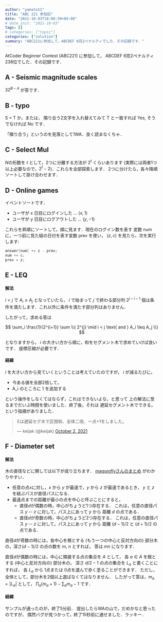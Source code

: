 ```yaml
---
author: "yamate11"
title: "ABC 221 参加記"
date: "2021-10-03T18:00:39+09:00"
# date_init: "2021-10-03"
tags: []
# categories: ["topic"]
categories: ["solution"]
summary: "ABC221に参加して，ABCDEF 6完2ペナルティでした．その記録です．"
---
```


AtCoder Beginner Contest (ABC221) に参加して，
ABCDEF 6完2ペナルティ 238位でした．その記録です．

## A - Seismic magnitude scales

$32^{B-A}$ が答です．

## B - typo

S = T か，または，
隣り合う2文字を入れ替えてみて T と一致すれば Yes, そうでなければ No です．

「隣り合う」というのを見落として1WA．良く読まなくちゃ．

## C - Select Mul

$N$の桁数を $t$ として，2つに分離する方法が $2^t$ くらいあります
(実際には両者1つ以上必要なので，$2^t - 2$)．これらを全部探索します．
2つに分けたら，各々降順ソートして掛け合わせます．

## D - Online games

イベントソートです．

* ユーザが x 日目にログインした ... $(x, 1)$
* ユーザが y 日目にログアウトした ... $(y, -1)$

これらを昇順にソートして，順に見ます．現在のログイン数を表す
変数 num に，一つ前に見た組の日付を表す変数 prev を使い，
$(z, c)$ を見たら，次を実行します:

```cpp
answer[num] += z - prev;
num += c;
prev = z;
```

## E - LEQ

#### 解法

$i < j$ で $A_i \leq A_j$ となっていたら，
$i$ で始まって $j$ で終わる部分列 
$2^{j - i - 1}$ 
個は条件を満たします．これ以外に条件を満たす部分列はありません．

したがって，求める答は

$$ \sum_i \frac{1}{2^{i+1}} \sum \\{ 2^{j}
                   \mid i < j \text{ and } A_i \leq A_j \\} $$

となりますから，
$i$ の大きい方から順に，和をセグメント木で求めていけば良いです．
座標圧縮が必要です．

#### 経緯

$i$ を大きい方から見ていくということは考えていたのですが，
$i$ が減るたびに，

* 今ある値を全部2倍して，
* A_i のところに 1 を追加する

という操作をしなくてはならず，これはできないよな，と思って
上の解法に至るまでだいぶ時間を使いました．終了後，それは
遅延セグメント木でできる，という指摘がありました．

<blockquote class="twitter-tweet"><p lang="ja" dir="ltr">Eは遅延セグ木で区間和、全体二倍、一点+1をしました。</p>&mdash; keijak (@keijak) <a href="https://twitter.com/keijak/status/1444302023931871233?ref_src=twsrc%5Etfw">October 2, 2021</a></blockquote> <script async src="https://platform.twitter.com/widgets.js" charset="utf-8"></script>


## F - Diameter set

#### 解法

木の直径などに関しては以下が成り立ちます．
[maguroflyさんのまとめ](https://scrapbox.io/magurofly/%E6%9C%A8%E3%81%AE%E7%9B%B4%E5%BE%84) がわかりやすい．

* 任意の点$x$に対し，$x$ から $y$ が最遠で，$y$ から $z$ が最遠であるとき，
  $y$ と $z$ を結ぶパスが直径パスになる．
* 最遠点までの距離が最小の点を中心と呼ぶことにすると，
  * 直径$d$が偶数の時，中心がちょうど1つ存在する．
    これは，任意の直径パス $y$ -- $z$ に対して，パス上にあって
    $y$ から 距離 $d$ の点である．
  * 直径$d$が奇数の時，中心がちょうど2つ存在する．
    これは，任意の直径パス $y$ -- $z$ に対して，パス上にあって
    $y$ から 距離 $(d - 1) / 2$ と $(d + 1) / 2$ の点である．

直径$d$が奇数の時には，各中心を根とする (もう一つの中心と反対方向の)
部分木の，深さ$(d - 1) / 2$ の点の数を $m$, $n$ とすれば，
答は $mn$ になります．

直径$d$が偶数の時には，中心に隣接する点の集合を $A$ として，
各 $a \in A$ を根とする (中心と反対方向の) 部分木の，
深さ $d/2 - 1$ の点の集合を $L_a$ と書くことにすれば，
各 $L_a$ から 1点または 0点を選んで赤く塗ることができます．
ただし，全体として，部分木を2個以上選ばなくてはなりません．
したがって答は，$m_a = |L_a|$ として，
$\prod_a (m_a + 1) - \sum_a m_a - 1$
です．

#### 経緯

サンプルが通ったのが，終了5分前．
提出したらWAの山で，だめかなと思ったのですが，
偶然バグが見つかって，終了15秒前に通せました．ラッキー．



